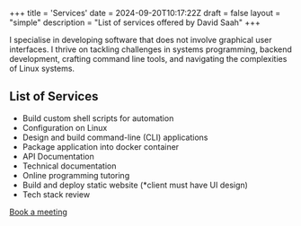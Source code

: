 +++
title = 'Services'
date = 2024-09-20T10:17:22Z
draft = false
layout = "simple"
description = "List of services offered by David Saah"
+++

I specialise in developing software that does not involve graphical user interfaces.
I thrive on tackling challenges in systems programming, backend development, crafting
command line tools, and navigating the complexities of Linux systems.

## List of Services

- Build custom shell scripts for automation
- Configuration on Linux
- Design and build command-line (CLI) applications
- Package application into docker container
- API Documentation
- Technical documentation
- Online programming tutoring
- Build and deploy static website (*client must have UI design)
- Tech stack review

[Book a meeting](https://cal.com/davesaah/business)
